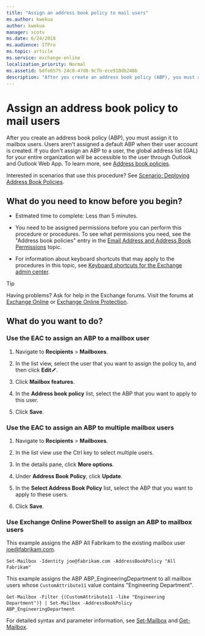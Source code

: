 ```yaml
---
title: "Assign an address book policy to mail users"
ms.author: kwekua
author: kwekua
manager: scotv
ms.date: 6/24/2018
ms.audience: ITPro
ms.topic: article
ms.service: exchange-online
localization_priority: Normal
ms.assetid: bdfe6575-24c0-47d0-9cfb-ece910db248b
description: "After you create an address book policy (ABP), you must assign it to mailbox users. Users aren't assigned a default ABP when their user account is created. If you don't assign an ABP to a user, the global address list (GAL) for your entire organization will be accessible to the user through Outlook and Outlook Web App. To learn more, see Address book policies."
---
```


# Assign an address book policy to mail users

After you create an address book policy (ABP), you must assign it to mailbox users. Users aren't assigned a default ABP when their user account is created. If you don't assign an ABP to a user, the global address list (GAL) for your entire organization will be accessible to the user through Outlook and Outlook Web App. To learn more, see [Address book policies](address-book-policies.md).
  
Interested in scenarios that use this procedure? See [Scenario: Deploying Address Book Policies](https://technet.microsoft.com/library/6ac3c87d-161f-447b-afb2-149ae7e3f1dc.aspx).
  
## What do you need to know before you begin?

- Estmated time to complete: Less than 5 minutes.
    
- You need to be assigned permissions before you can perform this procedure or procedures. To see what permissions you need, see the "Address book policies" entry in the [Email Address and Address Book Permissions](https://technet.microsoft.com/library/1c1de09d-16ef-4424-9bfb-eb7edffbc8c2.aspx) topic. 
    
- For information about keyboard shortcuts that may apply to the procedures in this topic, see [Keyboard shortcuts for the Exchange admin center](../../accessibility/keyboard-shortcuts-in-admin-center.md).
    
> [!TIP]
> Having problems? Ask for help in the Exchange forums. Visit the forums at [Exchange Online](https://go.microsoft.com/fwlink/p/?linkId=267542) or [Exchange Online Protection](https://go.microsoft.com/fwlink/p/?linkId=285351). 
  
## What do you want to do?

### Use the EAC to assign an ABP to a mailbox user
<a name="UseEMC"> </a>

1. Navigate to **Recipients** \> **Mailboxes**.
    
2. In the list view, select the user that you want to assign the policy to, and then click **Edit**![Edit icon](../../media/ITPro_EAC_EditIcon.gif).
    
3. Click **Mailbox features**.
    
4. In the **Address book policy** list, select the ABP that you want to apply to this user. 
    
5. Click **Save**.
    
### Use the EAC to assign an ABP to multiple mailbox users
<a name="Bulk"> </a>

1. Navigate to **Recipients** \> **Mailboxes**.
    
2. In the list view use the Ctrl key to select multiple users.
    
3. In the details pane, click **More options**.
    
4. Under **Address Book Policy**, click **Update**.
    
5. In the **Select Address Book Policy** list, select the ABP that you want to apply to these users. 
    
6. Click **Save**.
    
### Use Exchange Online PowerShell to assign an ABP to mailbox users
<a name="UseShell"> </a>

This example assigns the ABP All Fabrikam to the existing mailbox user joe@fabrikam.com.
  
```
Set-Mailbox -Identity joe@fabrikam.com -AddressBookPolicy "All Fabrikam"
```

This example assigns the ABP ABP_EngineeringDepartment to all mailbox users whose `CustomAttribute11` value contains "Engineering Department". 
  
```
Get-Mailbox -Filter {(CustomAttribute11 -like "Engineering Department")} | Set-Mailbox -AddressBookPolicy ABP_EngineeringDepartment
```

For detailed syntax and parameter information, see [Set-Mailbox](https://technet.microsoft.com/library/a0d413b9-d949-4df6-ba96-ac0906dedae2.aspx) and [Get-Mailbox](https://technet.microsoft.com/library/8a5a6eb9-4a75-47f9-ae3b-a3ba251cf9a8.aspx).
  

